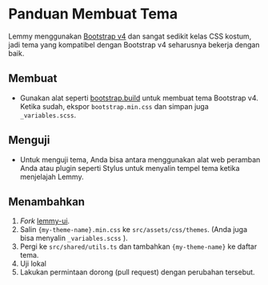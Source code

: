 # Panduan Membuat Tema

Lemmy menggunakan [Bootstrap v4](https://getbootstrap.com/) dan sangat sedikit kelas CSS kostum, jadi tema yang kompatibel dengan Bootstrap v4 seharusnya bekerja dengan baik.

## Membuat

- Gunakan alat seperti [bootstrap.build](https://bootstrap.build/) untuk membuat tema Bootstrap v4. Ketika sudah, ekspor `bootstrap.min.css` dan simpan juga `_variables.scss`.

## Menguji

- Untuk menguji tema, Anda bisa antara menggunakan alat web peramban Anda atau plugin seperti Stylus untuk menyalin tempel tema ketika menjelajah Lemmy.

## Menambahkan

1. _Fork_ [lemmy-ui](https://github.com/LemmyNet/lemmy-ui).
1. Salin `{my-theme-name}.min.css` ke `src/assets/css/themes`. (Anda juga bisa menyalin `_variables.scss` ).
1. Pergi ke `src/shared/utils.ts` dan tambahkan `{my-theme-name}` ke daftar tema.
1. Uji lokal
1. Lakukan permintaan dorong (pull request) dengan perubahan tersebut.
